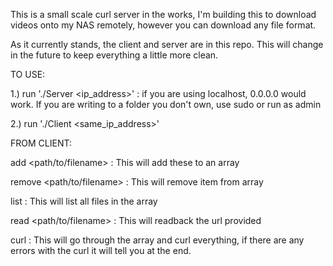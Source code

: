 This is a small scale curl server in the works,
I'm building this to download videos onto my NAS remotely,
however you can download any file format.

As it currently stands, the client and server are in this repo.
This will change in the future to keep everything a little more clean.

TO USE:

  1.) run './Server <ip_address>' : if you are using localhost, 0.0.0.0 would work. If you are writing to a folder you don't own, use sudo or run as admin

  2.) run './Client <same_ip_address>'

FROM CLIENT:

  add <path/to/filename> <url> : This will add these to an array

  remove <path/to/filename> : This will remove item from array

  list : This will list all files in the array

  read <path/to/filename> : This will readback the url provided

  curl : This will go through the array and curl everything, if there are any errors with the curl it will tell you at the end.
